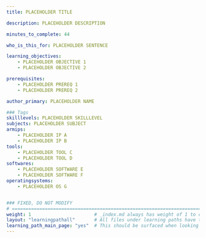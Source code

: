 ```yaml
---
title: PLACEHOLDER TITLE

description: PLACEHOLDER DESCRIPTION

minutes_to_complete: 44

who_is_this_for: PLACEHOLDER SENTENCE

learning_objectives: 
    - PLACEHOLDER OBJECTIVE 1
    - PLACEHOLDER OBJECTIVE 2

prerequisites:
    - PLACEHOLDER PREREQ 1
    - PLACEHOLDER PREREQ 2

author_primary: PLACEHOLDER NAME

### Tags
skilllevels: PLACEHOLDER SKILLLEVEL
subjects: PLACEHOLDER SUBJECT
armips:
    - PLACEHOLDER IP A
    - PLACEHOLDER IP B
tools:
    - PLACEHOLDER TOOL C
    - PLACEHOLDER TOOL D
softwares:
    - PLACEHOLDER SOFTWARE E
    - PLACEHOLDER SOFTWARE F
operatingsystems:
    - PLACEHOLDER OS G


### FIXED, DO NOT MODIFY
# ================================================================================
weight: 1                       # _index.md always has weight of 1 to order correctly
layout: "learningpathall"       # All files under learning paths have this same wrapper
learning_path_main_page: "yes"  # This should be surfaced when looking for related content. Only set for _index.md of learning path content.
---
```

